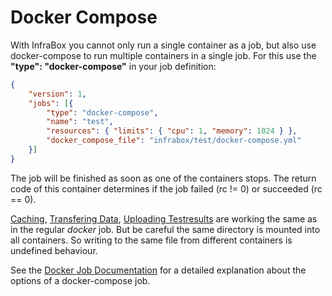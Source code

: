 Docker Compose
==============

With InfraBox you cannot only run a single container as a job, but also use docker-compose to run multiple containers in a single job. For this use the **"type": "docker-compose"** in your job definition:

```json
{
    "version": 1,
    "jobs": [{
        "type": "docker-compose",
        "name": "test",
        "resources": { "limits": { "cpu": 1, "memory": 1024 } },
        "docker_compose_file": "infrabox/test/docker-compose.yml"
    }]
}
```

The job will be finished as soon as one of the containers stops. The return code of this container determines if the job failed (rc != 0) or succeeded (rc == 0).

[Caching](/caching), [Transfering Data](/transfer_data), [Uploading Testresults](/upload_testresults) are working the same as in the regular *docker* job. But be careful the same directory is mounted into all containers. So writing to the same file from different containers is undefined behaviour.

See the [Docker Job Documentation](https://github.com/SAP/InfraBox/blob/master/docs/doc.md#job-docker-compose) for a detailed explanation about the options of a docker-compose job.
